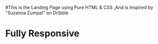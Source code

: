 #This is the Landing Page using Pure HTML & CSS ,And is Inspired by "Suzanna Zumpel" on Dribble

# Fully Responsive
